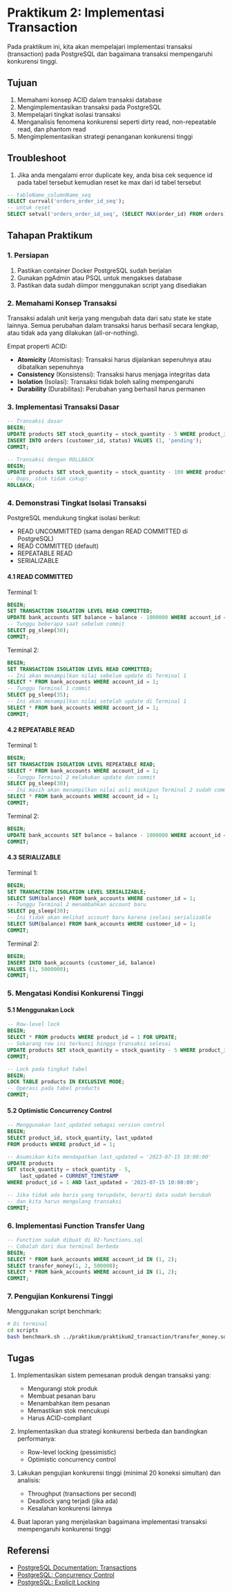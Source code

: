 # Praktikum 2: Implementasi Transaction

Pada praktikum ini, kita akan mempelajari implementasi transaksi (transaction) pada PostgreSQL dan bagaimana transaksi mempengaruhi konkurensi tinggi.

## Tujuan

1. Memahami konsep ACID dalam transaksi database
2. Mengimplementasikan transaksi pada PostgreSQL
3. Mempelajari tingkat isolasi transaksi
4. Menganalisis fenomena konkurensi seperti dirty read, non-repeatable read, dan phantom read
5. Mengimplementasikan strategi penanganan konkurensi tinggi

## Troubleshoot

1. Jika anda mengalami error duplicate key, anda bisa cek sequence id pada tabel tersebut kemudian reset ke max dari id tabel tersebut

```sql
-- tableName_columnName_seq
SELECT currval('orders_order_id_seq');
-- untuk reset
SELECT setval('orders_order_id_seq', (SELECT MAX(order_id) FROM orders));
```

## Tahapan Praktikum

### 1. Persiapan

1. Pastikan container Docker PostgreSQL sudah berjalan
2. Gunakan pgAdmin atau PSQL untuk mengakses database
3. Pastikan data sudah diimpor menggunakan script yang disediakan

### 2. Memahami Konsep Transaksi

Transaksi adalah unit kerja yang mengubah data dari satu state ke state lainnya. Semua perubahan dalam transaksi harus berhasil secara lengkap, atau tidak ada yang dilakukan (all-or-nothing).

Empat properti ACID:

- **Atomicity** (Atomisitas): Transaksi harus dijalankan sepenuhnya atau dibatalkan sepenuhnya
- **Consistency** (Konsistensi): Transaksi harus menjaga integritas data
- **Isolation** (Isolasi): Transaksi tidak boleh saling mempengaruhi
- **Durability** (Durabilitas): Perubahan yang berhasil harus permanen

### 3. Implementasi Transaksi Dasar

```sql
-- Transaksi dasar
BEGIN;
UPDATE products SET stock_quantity = stock_quantity - 5 WHERE product_id = 1;
INSERT INTO orders (customer_id, status) VALUES (1, 'pending');
COMMIT;

-- Transaksi dengan ROLLBACK
BEGIN;
UPDATE products SET stock_quantity = stock_quantity - 100 WHERE product_id = 1;
-- Oops, stok tidak cukup!
ROLLBACK;
```

### 4. Demonstrasi Tingkat Isolasi Transaksi

PostgreSQL mendukung tingkat isolasi berikut:

- READ UNCOMMITTED (sama dengan READ COMMITTED di PostgreSQL)
- READ COMMITTED (default)
- REPEATABLE READ
- SERIALIZABLE

#### 4.1 READ COMMITTED

Terminal 1:

```sql
BEGIN;
SET TRANSACTION ISOLATION LEVEL READ COMMITTED;
UPDATE bank_accounts SET balance = balance - 1000000 WHERE account_id = 1;
-- Tunggu beberapa saat sebelum commit
SELECT pg_sleep(30);
COMMIT;
```

Terminal 2:

```sql
BEGIN;
SET TRANSACTION ISOLATION LEVEL READ COMMITTED;
-- Ini akan menampilkan nilai sebelum update di Terminal 1
SELECT * FROM bank_accounts WHERE account_id = 1;
-- Tunggu Terminal 1 commit
SELECT pg_sleep(35);
-- Ini akan menampilkan nilai setelah update di Terminal 1
SELECT * FROM bank_accounts WHERE account_id = 1;
COMMIT;
```

#### 4.2 REPEATABLE READ

Terminal 1:

```sql
BEGIN;
SET TRANSACTION ISOLATION LEVEL REPEATABLE READ;
SELECT * FROM bank_accounts WHERE account_id = 1;
-- Tunggu Terminal 2 melakukan update dan commit
SELECT pg_sleep(30);
-- Ini masih akan menampilkan nilai asli meskipun Terminal 2 sudah commit
SELECT * FROM bank_accounts WHERE account_id = 1;
COMMIT;
```

Terminal 2:

```sql
BEGIN;
UPDATE bank_accounts SET balance = balance - 1000000 WHERE account_id = 1;
COMMIT;
```

#### 4.3 SERIALIZABLE

Terminal 1:

```sql
BEGIN;
SET TRANSACTION ISOLATION LEVEL SERIALIZABLE;
SELECT SUM(balance) FROM bank_accounts WHERE customer_id = 1;
-- Tunggu Terminal 2 menambahkan account baru
SELECT pg_sleep(30);
-- Ini tidak akan melihat account baru karena isolasi serializable
SELECT SUM(balance) FROM bank_accounts WHERE customer_id = 1;
COMMIT;
```

Terminal 2:

```sql
BEGIN;
INSERT INTO bank_accounts (customer_id, balance)
VALUES (1, 5000000);
COMMIT;
```

### 5. Mengatasi Kondisi Konkurensi Tinggi

#### 5.1 Menggunakan Lock

```sql
-- Row-level lock
BEGIN;
SELECT * FROM products WHERE product_id = 1 FOR UPDATE;
-- Sekarang row ini terkunci hingga transaksi selesai
UPDATE products SET stock_quantity = stock_quantity - 5 WHERE product_id = 1;
COMMIT;

-- Lock pada tingkat tabel
BEGIN;
LOCK TABLE products IN EXCLUSIVE MODE;
-- Operasi pada tabel products
COMMIT;
```

#### 5.2 Optimistic Concurrency Control

```sql
-- Menggunakan last_updated sebagai version control
BEGIN;
SELECT product_id, stock_quantity, last_updated
FROM products WHERE product_id = 1;

-- Asumsikan kita mendapatkan last_updated = '2023-07-15 10:00:00'
UPDATE products
SET stock_quantity = stock_quantity - 5,
    last_updated = CURRENT_TIMESTAMP
WHERE product_id = 1 AND last_updated = '2023-07-15 10:00:00';

-- Jika tidak ada baris yang terupdate, berarti data sudah berubah
-- dan kita harus mengulang transaksi
COMMIT;
```

### 6. Implementasi Function Transfer Uang

```sql
-- Function sudah dibuat di 02-functions.sql
-- Cobalah dari dua terminal berbeda
BEGIN;
SELECT * FROM bank_accounts WHERE account_id IN (1, 2);
SELECT transfer_money(1, 2, 500000);
SELECT * FROM bank_accounts WHERE account_id IN (1, 2);
COMMIT;
```

### 7. Pengujian Konkurensi Tinggi

Menggunakan script benchmark:

```bash
# Di terminal
cd scripts
bash benchmark.sh ../praktikum/praktikum2_transaction/transfer_money.sql 20 100 10
```

## Tugas

1. Implementasikan sistem pemesanan produk dengan transaksi yang:

   - Mengurangi stok produk
   - Membuat pesanan baru
   - Menambahkan item pesanan
   - Memastikan stok mencukupi
   - Harus ACID-compliant

2. Implementasikan dua strategi konkurensi berbeda dan bandingkan performanya:

   - Row-level locking (pessimistic)
   - Optimistic concurrency control

3. Lakukan pengujian konkurensi tinggi (minimal 20 koneksi simultan) dan analisis:

   - Throughput (transactions per second)
   - Deadlock yang terjadi (jika ada)
   - Kesalahan konkurensi lainnya

4. Buat laporan yang menjelaskan bagaimana implementasi transaksi mempengaruhi konkurensi tinggi

## Referensi

- [PostgreSQL Documentation: Transactions](https://www.postgresql.org/docs/current/transaction-iso.html)
- [PostgreSQL: Concurrency Control](https://www.postgresql.org/docs/current/mvcc.html)
- [PostgreSQL: Explicit Locking](https://www.postgresql.org/docs/current/explicit-locking.html)
